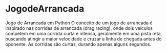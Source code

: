 # JogodeArrancada
Jogo de Arrancada em Python
O conceito de um jogo de arrancada é inspirado nas corridas de arrancada (drag racing), onde dois veículos competem em uma corrida curta e intensa, geralmente em uma pista reta, buscando atingir a maior velocidade e cruzar a linha de chegada antes do oponente. As corridas são curtas, durando apenas alguns segundos.
